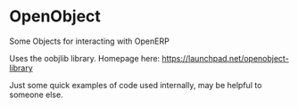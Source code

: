 OpenObject
==========

Some Objects for interacting with OpenERP

Uses the oobjlib library.  Homepage here: https://launchpad.net/openobject-library

Just some quick examples of code used internally, may be helpful to someone else.
